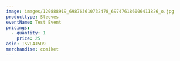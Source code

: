 ```yaml
---
image: images/120888919_698763610732478_697476186006411826_o.jpg
producttype: Sleeves
eventName: Test Event
pricings:
  - quantity: 1
    price: 25
asin: ISVL4J5D9
merchandise: comiket
---
```


